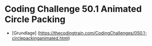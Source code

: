 # Coding Challenge 50.1 Animated Circle Packing

- [Grundlage] (https://thecodingtrain.com/CodingChallenges/050.1-circlepackinganimated.html)
